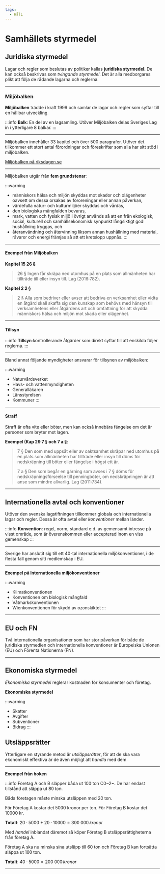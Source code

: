 ```yaml
---
tags:
  - Hål1
---
```

# Samhällets styrmedel

## Juridiska styrmedel

Lagar och regler som beslutas av politiker kallas **juridiska styrmedel**. De kan också beskrivas som *tvingande styrmedel*. Det är alla medborgares plikt att följa de rådande lagarna och reglerna.

---

### Miljöbalken

**Miljöbalken** trädde i kraft 1999 och samlar de lagar och regler som syftar till en hållbar utveckling.

:::info
**Balk**: En del av en lagsamling. Utöver Miljöbalken delas Sveriges Lag in i ytterligare 8 balkar.
:::

---

Miljöbalken innehåller 33 kapitel och över 500 paragrafer. Utöver det tillkommer ett stort antal förordningar och föreskrifter som alla har sitt stöd i miljöbalken.

[Miljöbalken på riksdagen.se](https://www.riksdagen.se/sv/dokument-och-lagar/dokument/svensk-forfattningssamling/miljobalk-1998808_sfs-1998-808/)

---

Miljöbalken utgår från **fem grundstenar**:

:::warning
- människors hälsa och miljön skyddas mot skador och olägenheter oavsett om dessa orsakas av föroreningar eller annan påverkan,
- värdefulla natur- och kulturmiljöer skyddas och vårdas,
- den biologiska mångfalden bevaras,
- mark, vatten och fysisk miljö i övrigt används så att en från ekologisk, social, kulturell och samhällsekonomisk synpunkt långsiktigt god hushållning tryggas, och
- återanvändning och återvinning liksom annan hushållning med material, råvaror och energi främjas så att ett kretslopp uppnås.
:::

---

#### Exempel från Miljöbalken

**Kapitel 15 26 §**

> 26 §   Ingen får skräpa ned utomhus på en plats som allmänheten har tillträde till eller insyn till. Lag (2016:782). 

**Kapitel 2 2 §**

>2 §   Alla som bedriver eller avser att bedriva en verksamhet eller vidta en åtgärd skall skaffa sig den kunskap som behövs med hänsyn till verksamhetens eller åtgärdens art och omfattning för att skydda människors hälsa och miljön mot skada eller olägenhet.

---

#### Tillsyn

:::info
**Tillsyn**:kontrollerande åtgärder som direkt syftar till att enskilda följer reglerna.
:::

---

Bland annat följande myndigheter ansvarar för tillsynen av miljöbalken:

:::warning
- Naturvårdsverket
- Havs- och vattenmyndigheten
- Generalläkaren
- Länsstyrelsen
- Kommuner
:::

---

#### Straff

Straff är ofta vite eller böter, men kan också innebära fängelse om det är personer som bryter mot lagen.

**Exempel (Kap 29 7 § och 7 a §**:

>7 §   Den som med uppsåt eller av oaktsamhet skräpar ned utomhus på en plats som allmänheten har tillträde eller insyn till döms för nedskräpning till böter eller fängelse i högst ett år. 
>
>7 a § Den som begår en gärning som avses i 7 § döms för nedskräpningsförseelse till penningböter, om nedskräpningen är att anse som mindre allvarlig. Lag (2011:734).

---

## Internationella avtal och konventioner

Utöver den svenska lagstiftningen tillkommer globala och internationella lagar och regler. Dessa är ofta avtal eller *konventioner* mellan länder.

:::info
**Konvention**: regel, norm, standard e.d. av gemensamt intresse på visst område, som är överenskommen eller accepterad inom en viss gemenskap
:::

---

Sverige har anslutit sig till ett 40-tal internationella miljökonventioner, i de flesta fall genom sitt medlemskap i EU.

---

**Exempel på Internationella miljökonventioner**

:::warning
- Klimatkonventionen
- Konventionen om biologisk mångfald
- Våtmarkskonventionen
- Wienkonventionen för skydd av ozonskiktet
:::

---

## EU och FN

Två internationella organisationer som har stor påverkan för både de juridiska styrmedlen och internationella konventioner är Europeiska Unionen (EU) och Förenta Nationerna (FN).

---

## Ekonomiska styrmedel

*Ekonomiska styrmedel* reglerar kostnaden för konsumenter och företag.

**Ekonomiska styrmedel**

:::warning
- Skatter
- Avgifter
- Subventioner
- Bidrag
:::

## Utsläppsrätter

Ytterligare en styrande metod är *utsläppsrätter*, för att de ska vara ekonomiskt effektiva är de även möjligt att *handla* med dem.

---

**Exempel från boken**

:::info
Företag A och B släpper båda ut 100 ton C0~2~. De har endast tillstånd att släppa ut 80 ton.

Båda företagen måste minska utsläppen med 20 ton.

För Företag A kostar det 5000 kronor per ton. För Företag B kostar det 10000 kr.

**Totalt**: $20\cdot5000+20\cdot10000=300\  000 \,kronor$

Med *handel* inblandat däremot så köper Företag B utsläppsrättigheterna från företag A.

Företag A ska nu minska sina utsläpp till 60 ton och Företag B kan fortsätta släppa ut 100 ton.

**Totalt**: $40\cdot5000=200\  000 \,kronor$

---
